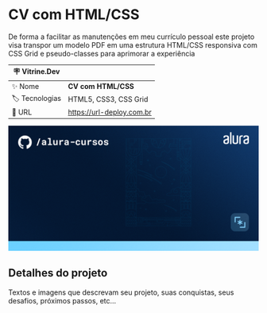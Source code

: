 # CV com HTML/CSS

  De forma a facilitar as manutenções em meu currículo pessoal este projeto visa transpor um modelo PDF em uma estrutura HTML/CSS 
responsiva com CSS Grid e pseudo-classes para aprimorar a experiência

| :placard: Vitrine.Dev |     |
| -------------  | --- |
| :sparkles: Nome        | **CV com HTML/CSS**
| :label: Tecnologias | HTML5, CSS3, CSS Grid
| :rocket: URL         | https://url-deploy.com.br

<!-- Inserir imagem com a #vitrinedev ao final do link -->
![Screenshot](Temp.png#vitrinedev)

## Detalhes do projeto

Textos e imagens que descrevam seu projeto, suas conquistas, seus desafios, próximos passos, etc...
